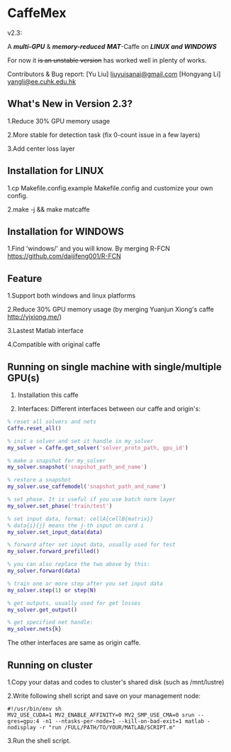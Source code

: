 # CaffeMex 
v2.3: 

A ___multi-GPU___ & ___memory-reduced___ ___MAT___-Caffe on ___LINUX and WINDOWS___

For now it ~~is an unstable version~~ has worked well in plenty of works.

Contributors & Bug report: 
[Yu Liu] liuyuisanai@gmail.com
[Hongyang Li] yangli@ee.cuhk.edu.hk
## What's New in Version 2.3?

1.Reduce 30% GPU memory usage

2.More stable for detection task (fix 0-count issue in a few layers)

3.Add center loss layer

## Installation for LINUX

1.cp Makefile.config.example Makefile.config and customize your own config.

2.make -j && make matcaffe
## Installation for WINDOWS

1.Find 'windows/' and you will know. By merging R-FCN https://github.com/daijifeng001/R-FCN
## Feature

1.Support both windows and linux platforms

2.Reduce 30% GPU memory usage (by merging Yuanjun Xiong's caffe http://yjxiong.me/)

3.Lastest Matlab interface

4.Compatible with original caffe

## Running on single machine with single/multiple GPU(s)

1. Installation this caffe

2. Interfaces:
Different interfaces between our caffe and origin's:

```Matlab
% reset all solvers and nets
Caffe.reset_all() 

% init a solver and set it handle in my_solver
my_solver = Caffe.get_solver('solver_proto_path, gpu_id')

% make a snapshot for my_solver
my_solver.snapshot('snapshot_path_and_name')

% restore a snapshot
my_solver.use_caffemodel('snapshot_path_and_name')

% set phase. It is useful if you use batch norm layer
my_solver.set_phase('train/test')

% set input data, format: cellA{cellB{matrix}}
% data{i}{j} means the j-th input on card i
my_solver.set_input_data(data)

% forward after set input data, usually used for test
my_solver.forward_prefilled()

% you can also replace the two above by this:
my_solver.forward(data)

% train one or more step after you set input data
my_solver.step(1) or step(N)

% get outputs, usually used for get losses
my_solver.get_output()

% get specified net handle:
my_solver.nets{k}
```
The other interfaces are same as origin caffe.

## Running on cluster

1.Copy your datas and codes to cluster's shared disk (such as /mnt/lustre)

2.Write following shell script and save on your management node:

```
#!/usr/bin/env sh
MV2_USE_CUDA=1 MV2_ENABLE_AFFINITY=0 MV2_SMP_USE_CMA=0 srun --gres=gpu:4 -n1 --ntasks-per-node=1 --kill-on-bad-exit=1 matlab -nodisplay -r "run /FULL/PATH/TO/YOUR/MATLAB/SCRIPT.m"

```


3.Run the shell script.
